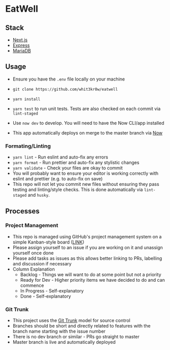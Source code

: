 # EatWell

## Stack

- [Next.js](https://nextjs.org/)
- [Express](https://expressjs.com/)
- [MariaDB](https://aws.amazon.com/rds/mariadb/)

## Usage

- Ensure you have the `.env` file locally on your machine

- `git clone https://github.com/whit3kr0w/eatwell`
- `yarn install`
- `yarn test` to run unit tests. Tests are also checked on each commit via `lint-staged`
- Use `now dev` to develop. You will need to have the Now CLI/app installed
- This app automatically deploys on merge to the master branch via [Now](https://now.sh)

### Formating/Linting

- `yarn lint` - Run eslint and auto-fix any errors
- `yarn format` - Run prettier and auto-fix any stylistic changes
- `yarn validate` - Check your files are okay to commit
- You will probably want to ensure your editor is working correctly with eslint and prettier (e.g. to auto-fix on save)
- This repo will not let you commit new files without ensuring they pass testing and linting/style checks. This is done automatically via `lint-staged` and `husky`.

## Processes

### Project Management

- This repo is managed using GitHub's project management system on a simple Kanban-style board ([LINK](https://github.com/WhiT3Kr0w/eatwell/projects/1))
- Please assign yourself to an issue if you are working on it and unassign yourself once done
- Please add tasks as issues as this allows better linking to PRs, labelling and discussion if necessary
- Column Explanation
  - Backlog - Things we will want to do at some point but not a priority
  - Ready for Dev - Higher priority items we have decided to do and can commence
  - In Progress - Self-explanatory
  - Done - Self-explanatory

### Git Trunk

- This project uses the [Git Trunk](https://trunkbaseddevelopment.com/) model for source control
- Branches should be short and directly related to features with the branch name starting with the issue number
- There is no dev branch or similar - PRs go straight to master
- Master branch is live and automatically deployed
